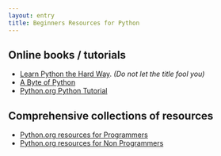 ```yaml
---
layout: entry
title: Beginners Resources for Python
---
```


## Online books / tutorials

* [Learn Python the Hard Way](http://learnpythonthehardway.org). _(Do not let the title fool you)_
* [A Byte of Python](http://www.swaroopch.com/notes/Python/)
* [Python.org Python Tutorial](http://docs.python.org/2/tutorial/index.html)

## Comprehensive collections of resources

* [Python.org resources for Programmers](http://wiki.python.org/moin/BeginnersGuide/Programmers)
* [Python.org resources for Non Programmers](http://wiki.python.org/moin/BeginnersGuide/NonProgrammers)
